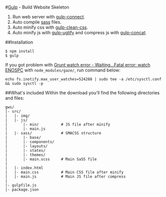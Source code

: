 #[Gulp](http://gulpjs.com/) - Build Website Skeleton
1. Run web server with [gulp-connect](https://www.npmjs.com/package/gulp-connect).
2. Auto compile [sass](http://sass-lang.com/) files.
3. Auto minify css with [gulp-clean-css](https://www.npmjs.com/package/gulp-clean-css).
4. Auto minify js with [gulp-uglify](https://www.npmjs.com/package/gulp-uglify) and compress js with [gulp-concat](https://github.com/contra/gulp-concat).

##Installation 
```
$ npm install
$ gulp
```
If you got problem with [Grunt watch error - Waiting…Fatal error: watch ENOSPC](http://stackoverflow.com/questions/16748737/grunt-watch-error-waiting-fatal-error-watch-enospc) with `node_modules/gaze/`, run command below:
```
echo fs.inotify.max_user_watches=524288 | sudo tee -a /etc/sysctl.conf && sudo sysctl -p
```

##What's included
Within the download you'll find the following directories and files:
```
gws/
|- src/
|   |- img/
|   |- js/
|       |- min/          # JS file after minify
|       |- main.js
|   |- sass/             # SMACSS structure
|       |- base/
|       |- components/
|       |- layouts/
|       |- states/
|       |- themes/
|       |- main.scss     # Main SaSS file
|
|   |- index.html
|   |- main.css          # Main CSS file after minify
|   |- main.js           # Main JS file after compress
|
|- gulpfile.js
|- package.json
```